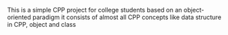 This is a simple CPP project for college students based on an object-oriented paradigm 
it consists of almost all CPP concepts like data structure in CPP,
object and class 
